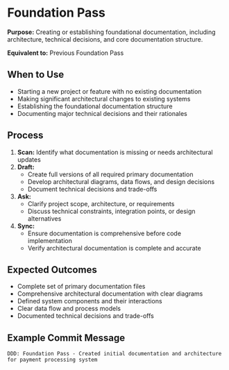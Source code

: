 # Foundation Pass

**Purpose:** Creating or establishing foundational documentation, including architecture, technical decisions, and core documentation structure.

**Equivalent to:** Previous Foundation Pass

## When to Use
- Starting a new project or feature with no existing documentation
- Making significant architectural changes to existing systems
- Establishing the foundational documentation structure
- Documenting major technical decisions and their rationales

## Process
1. **Scan:** Identify what documentation is missing or needs architectural updates
2. **Draft:** 
   - Create full versions of all required primary documentation
   - Develop architectural diagrams, data flows, and design decisions
   - Document technical decisions and trade-offs
3. **Ask:** 
   - Clarify project scope, architecture, or requirements
   - Discuss technical constraints, integration points, or design alternatives
4. **Sync:** 
   - Ensure documentation is comprehensive before code implementation
   - Verify architectural documentation is complete and accurate

## Expected Outcomes
- Complete set of primary documentation files
- Comprehensive architectural documentation with clear diagrams
- Defined system components and their interactions
- Clear data flow and process models
- Documented technical decisions and trade-offs

## Example Commit Message
`DDD: Foundation Pass - Created initial documentation and architecture for payment processing system`
